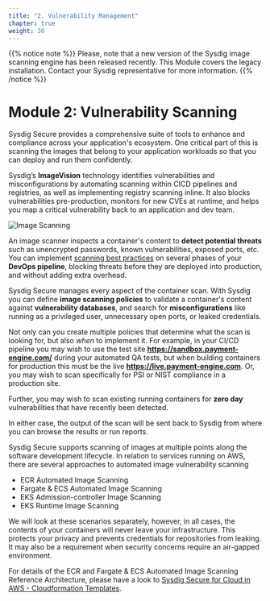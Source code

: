 ```yaml
---
title: "2. Vulnerability Management"
chapter: true
weight: 30
---
```


{{% notice note %}}
Please, note that a new version of the Sysdig image scanning engine
has been released recently. This Module covers the legacy installation.
Contact your Sysdig representative for more information.
{{% /notice %}}

# Module 2: Vulnerability Scanning

Sysdig Secure provides a comprehensive suite of tools to enhance and compliance across your application's ecosystem.  One critical part of this is scanning the images that belong to your application workloads so that you can deploy and run them confidently.

Sysdig’s **ImageVision** technology identifies vulnerabilities and misconfigurations by automating scanning within CICD pipelines and registries, as well as implementing registry scanning inline. It also blocks vulnerabilities pre-production, monitors for new CVEs at runtime, and helps you map a critical vulnerability back to an application and dev team.

![Image Scanning](/images/00_introduction/image_scanning01.png)

An image scanner inspects a container's content to **detect potential threats** such as unencrypted passwords, known vulnerabilities, exposed ports, etc.  You can implement [scanning best practices](https://sysdig.com/blog/image-scanning-best-practices/) on several phases of your **DevOps pipeline**, blocking threats before they are deployed into production, and without adding extra overhead.

Sysdig Secure manages every aspect of the container scan. With Sysdig you can define **image scanning policies** to validate a container's content against **vulnerability databases**, and search for **misconfigurations** like running as a privileged user, unnecessary open ports, or leaked credentials.

Not only can you create multiple policies that determine what the scan is looking for, but also _when_ to implement it. For example, in your CI/CD pipeline you may wish to use the test site **https://sandbox.payment-engine.com/** during your automated QA tests, but when building containers for production this must be the live **https://live.payment-engine.com**.  Or, you may wish to scan specifically for PSI or NIST compliance in a production site.

Further, you may wish to scan existing running containers for **zero day** vulnerabilities that have recently been detected.

In either case, the output of the scan will be sent back to Sysdig from where you can browse the results or run reports.

Sysdig Secure supports scanning of images at multiple points along the software development lifecycle. In relation to services running on AWS, there are several approaches to automated image vulnerability scanning

 - ECR Automated Image Scanning
 - Fargate & ECS Automated Image Scanning
 - EKS Admission-controller Image Scanning
 - EKS Runtime Image Scanning

We will look at these scenarios separately, however, in all cases, the contents of your containers will never leave your infrastructure. This protects your privacy and prevents credentials for repositories from leaking. It may also be a requirement when security concerns require an air-gapped environment.

For details of the ECR and Fargate & ECS Automated Image Scanning Reference Architecture, please have a look to [Sysdig Secure for Cloud in AWS - Cloudformation Templates](https://cloudsec.sysdig.com/aws/).

<!--
## Reference Architectures

### ECR Automated Image Scanning

With ECR Automated Image Scanning, all images that are pushed to the registry will be automatically scanned within your AWS account. How this is implemented is illustrated below.

![Reference Architecture](/images/30_module_1/arch.png)

Once a new image is pushed to Amazon ECR, this is picked up by Amazon EventBridge and passed to a Lambda function which creates an ephemeral CodeBuild task to build and scan the base image.  The results of the scan are then sent to the Sysdig Secure backend.  You are not required to configure, or expose, the registry on the Sysdig Secure side. Also, the image itself is not sent to Sysdig, but only the image metadata.

An important point to note is that, although the scan actually happens with this AWS pipeline, you maintain the scanning policies and view results within Sysdig.

### Fargate & ECS Automated Image Scanning

Amazon Fargate is a serverless compute engine for containers that works with both Amazon Elastic Container Service (ECS) and Amazon Elastic Kubernetes Service (EKS). It allocates the correct amount of compute resources, eliminating the need to choose instance types and scaling cluster capacity. With Fargate, you pay for the minimum resources required to run your containers.  Sysdig provides the ability to scan running Fargate services for known issues, in a similar manner to how it scans Amazon ECR.

Any **deploy command** directed at ECS Fargate will trigger an **image scanning** event. In particular the deploy command is detected by Amazon EventBridge, which will trigger a CodeBuild pipeline via an AWS Lambda function. It is within this CodeBuild pipeline that the image scanning runs. This is very similar workflow to how we seen earlier with Amazon ECR scanning.

![Reference Architecture](/images/40_module_2/image2.png "image_tooltip")

The Sysdig inline image scanner will inspect the image to be deployed and will send its metadata to the Sysdig backend. The actual image contents won't leave the CodeBuild pipeline.

![alt_text](/images/40_module_2/image13.png "image_tooltip")

The Sysdig backend then **evaluates** the container metadata against your security policies. It will generate a **scan report** if the image doesn't pass your security requirements, so you can **take action**.
 -->









<!-- Although containers may be ingested into another system in order to be scanned, for example a Sysdig Secure backend, it's considered best practice to scan the image 'inline', i.e. locally in its current location.    -->

<!-- With inline scanning, the contents of your containers will never leave your infrastructure. This protects your privacy and prevents credentials for repositories from leaking. It may also be a requirement when security concerns require an air-gapped environment. -->

<!-- ![Fargate Inline Scanning](/images/00_introduction/inline_scanning.png) -->

<!-- Further, from an architectural standpoint, it is more scalable to have images scanned at the edge rather than sent to a central location.   -->
